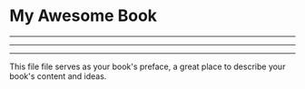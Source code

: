 # My Awesome Book

---

---

---





This file file serves as your book's preface, a great place to describe your book's content and ideas.

